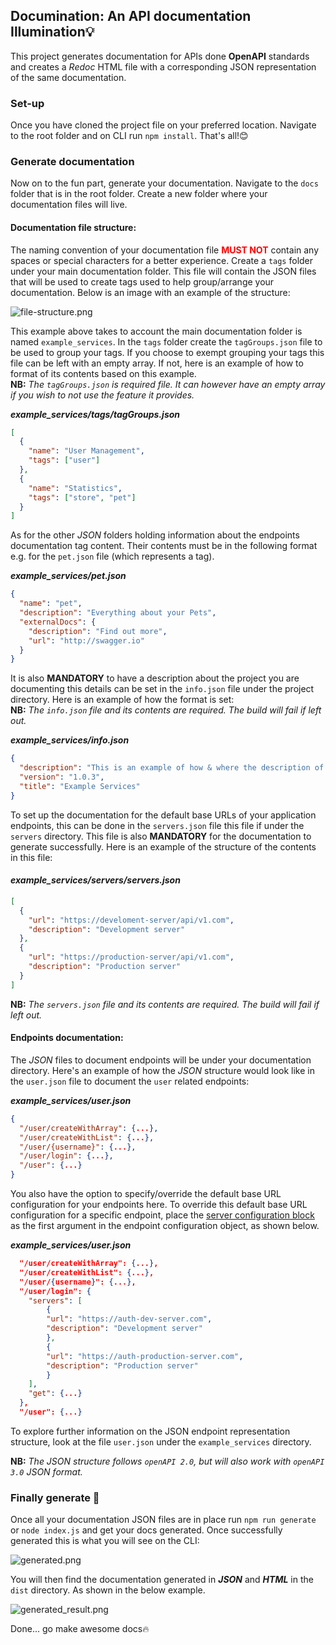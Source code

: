 ## Documination: An API documentation Illumination💡
This project generates documentation for APIs done **OpenAPI** standards and creates a _Redoc_ HTML file
with a corresponding JSON representation of the same documentation.
### Set-up
Once you have cloned the project file on your preferred location. Navigate to the root folder and on 
CLI run `npm install`. That's all!😊

### Generate documentation
Now on to the fun part, generate your documentation. Navigate to the `docs` folder that 
is in the root folder. Create a new folder where your documentation files will live.

#### Documentation file structure:
The naming convention of your documentation file <span style="color:red">**MUST NOT**</span> contain any spaces or special characters for a better experience.
Create a `tags` folder under your main documentation folder. This file will contain the JSON files that will be used to create tags used to help group/arrange 
your documentation. Below is an image with an example of the structure:

![file-structure.png](assets%2Ffile-structure.png)

This example above takes to account the main documentation folder is named `example_services`. In the `tags` folder create the
`tagGroups.json` file to be used to group your tags. If you choose to exempt grouping your tags
this file can be left with an empty array. If not, here is an example of how to format of its contents based on
this example.\
**NB:** _The `tagGroups.json` is required file. It can however have an empty array if you wish to not use the feature it 
provides._

**_example_services/tags/tagGroups.json_**
```json
[
  {
    "name": "User Management",
    "tags": ["user"]
  },
  {
    "name": "Statistics",
    "tags": ["store", "pet"]
  }
]
```
As for the other _JSON_ folders holding information about the endpoints documentation tag content. Their contents must
be in the following format e.g. for the `pet.json` file (which represents a tag).

_**example_services/pet.json**_
```json
{
  "name": "pet",
  "description": "Everything about your Pets",
  "externalDocs": {
    "description": "Find out more",
    "url": "http://swagger.io"
  }
}
```
It is also **MANDATORY** to have a description about the project you are documenting this details can be set in
the `info.json` file under the project directory. Here is an example of how the format is set:\
**NB:** _The `info.json` file and its contents are required. The build will fail if left out._

**_example_services/info.json_**
```json
{
  "description": "This is an example of how & where the description of your application should be put. Use `markdown` format if you want to.",
  "version": "1.0.3",
  "title": "Example Services"
}
```

To set up the documentation for the default base URLs of your application endpoints, this can be done in the `servers.json` file
this file if under the `servers` directory. This file is also **MANDATORY** for the documentation to generate successfully.
Here is an example of the structure of the contents in this file:

#### _**example_services/servers/servers.json**_
```json
[
  {
    "url": "https://develoment-server/api/v1.com",
    "description": "Development server"
  },
  {
    "url": "https://production-server/api/v1.com",
    "description": "Production server"
  }
]
```

**NB:** _The `servers.json` file and its contents are required. The build will fail if left out._
#### Endpoints documentation:
The _JSON_ files to document endpoints will be under your documentation directory.
Here's an example of how the *JSON* structure would look like in the `user.json` file to document 
the `user` related endpoints:

**_example_services/user.json_**
```json
{
  "/user/createWithArray": {...},
  "/user/createWithList": {...},
  "/user/{username}": {...},
  "/user/login": {...},
  "/user": {...}
}
```

You also have the option to specify/override the default base URL configuration for your endpoints here.
To override this default base URL configuration for a specific endpoint, place the [server configuration block](#example_servicesserversserversjson)
as the first argument in the endpoint configuration object, as shown below.

**_example_services/user.json_**
```json
  "/user/createWithArray": {...},
  "/user/createWithList": {...},
  "/user/{username}": {...},
  "/user/login": {
    "servers": [
        {
        "url": "https://auth-dev-server.com",
        "description": "Development server"
        },
        {
        "url": "https://auth-production-server.com",
        "description": "Production server"
        }
    ],
    "get": {...}
  },
  "/user": {...}
```

To explore further information on the JSON endpoint representation structure, look at the 
file `user.json` under the `example_services` directory.

**NB:** _The JSON structure follows `openAPI 2.0`, but will also work with `openAPI 3.0`
JSON format._

### Finally generate 🚀
Once all your documentation JSON files are in place run `npm run generate` or `node index.js` and get your docs 
generated. Once successfully generated this is what you will see on the CLI:

![generated.png](assets%2Fgenerated.png)

You will then find the documentation generated in **_JSON_** and _**HTML**_ in the `dist` directory. As shown in the 
below example.

![generated_result.png](assets%2Fgenerated_result.png)

Done... go make awesome docs🔥

